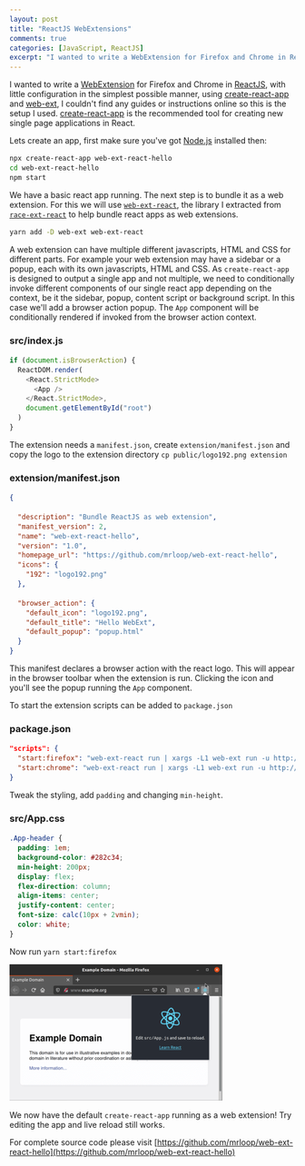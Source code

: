 ```yaml
---
layout: post
title: "ReactJS WebExtensions"
comments: true
categories: [JavaScript, ReactJS]
excerpt: "I wanted to write a WebExtension for Firefox and Chrome in ReactJS, with little configuration in the simplest possible manner, using create-react-app"
---
```


I wanted to write a [WebExtension](https://developer.mozilla.org/en-US/docs/Mozilla/Add-ons/WebExtensions) for Firefox and Chrome in [ReactJS](https://reactjs.org), with little configuration in the simplest possible manner, using [create-react-app](https://reactjs.org/docs/create-a-new-react-app.html#create-react-app) and [web-ext](https://github.com/mozilla/web-ext), I couldn't find any guides or instructions online so this is the setup I used. [create-react-app](https://reactjs.org/docs/create-a-new-react-app.html#create-react-app) is the recommended tool for creating new single page applications in React.

Lets create an app, first make sure you've got [Node.js](https://nodejs.org/en/) installed then:

```sh
npx create-react-app web-ext-react-hello
cd web-ext-react-hello
npm start
```

We have a basic react app running. The next step is to bundle it as a web extension. For this we will use [`web-ext-react`](https://github.com/mrloop/web-ext-react), the library I extracted from [`race-ext-react`](https://github.com/mrloop/race-ext-react) to help bundle react apps as web extensions.

```sh
yarn add -D web-ext web-ext-react
```

A web extension can have multiple different javascripts, HTML and CSS for different parts. For example your web extension may have a sidebar or a popup, each with its own javascripts, HTML and CSS. As `create-react-app` is designed to output a single app and not multiple, we need to conditionally invoke different components of our single react app depending on the context, be it the sidebar, popup, content script or background script. In this case we'll add a browser action popup. The `App` component will be conditionally rendered if invoked from the browser action context.

### src/index.js

```js
if (document.isBrowserAction) {
  ReactDOM.render(
    <React.StrictMode>
      <App />
    </React.StrictMode>,
    document.getElementById("root")
  )
}
```

The extension needs a `manifest.json`, create `extension/manifest.json` and copy the logo to the extension directory `cp public/logo192.png extension`

### extension/manifest.json

```json
{

  "description": "Bundle ReactJS as web extension",
  "manifest_version": 2,
  "name": "web-ext-react-hello",
  "version": "1.0",
  "homepage_url": "https://github.com/mrloop/web-ext-react-hello",
  "icons": {
    "192": "logo192.png"
  },

  "browser_action": {
    "default_icon": "logo192.png",
    "default_title": "Hello WebExt",
    "default_popup": "popup.html"
  }
}
```

This manifest declares a browser action with the react logo. This will appear in the browser toolbar when the extension is run. Clicking the icon and you'll see the popup running the `App` component.

To start the extension scripts can be added to `package.json`

### package.json

```json
"scripts": {
  "start:firefox": "web-ext-react run | xargs -L1 web-ext run -u http://www.example.org/ -s",
  "start:chrome": "web-ext-react run | xargs -L1 web-ext run -u http://www.example.org/ -t chromium -s",
}
```

Tweak the styling, add `padding` and changing `min-height`.

### src/App.css

```css
.App-header {
  padding: 1em;
  background-color: #282c34;
  min-height: 200px;
  display: flex;
  flex-direction: column;
  align-items: center;
  justify-content: center;
  font-size: calc(10px + 2vmin);
  color: white;
}
```

Now run `yarn start:firefox`

<picture>
  <source media="(min-width: 461px)" srcset="/images/web-ext-react-hello-740w-fs8.png" />
  <source media="(max-width: 460px)" srcset="/images/web-ext-react-hello-460w-fs8.png" />
  <img src="/images/web-ext-react-hello-375w-fs8.png" alt="screenshot" />
</picture>

We now have the default `create-react-app` running as a web extension! Try editing the app and live reload still works.

For complete source code please visit [https://github.com/mrloop/web-ext-react-hello](https://github.com/mrloop/web-ext-react-hello)

